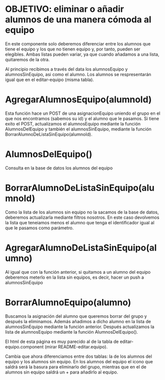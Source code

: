 # OBJETIVO: eliminar o añadir alumnos de una manera cómoda al equipo


<!-- agregar-alumno-equipo.component.ts -->

En este componente solo deberemos diferenciar entre los alumnos que tiene el equipo y los que no tienen equipo y, por tanto, pueden ser elegibles. Ambas listas pueden variar, ya que cuando añadamos a una lista, quitaremos de la otra.

Al principio recibimos a través del data los alumnosEquipo y alumnosSinEquipo, asi como el alumno. Los alumnos se respresentarán igual que en el editar-equipo (misma tabla).


# AgregarAlumnosEquipo(alumnoId)

Esta función hace un POST de una asignacionEquipo uniendo el grupo en el que nos encontramos (sabemos su id) y el alumno que le pasamos. Si tiene exito el POST, actualizamos el alumnosEquipo mediante la función AlumnosDelEquipo y también el alumnosSinEquipo, mediante la función BorrarAlumnoDeListaSinEquipo(alumnoId).

# AlumnosDelEquipo()

Consulta en la base de datos los alumnos del equipo

# BorrarAlumnoDeListaSinEquipo(alumnoId)

Como la lista de los alumnos sin equipo no la sacamos de la base de datos, deberemos actualizarla mediante filtros nosotros. En este caso devolvemos la lista que teneiamos menos el alumno que tenga el identificador igual al que le pasamos como parámetro.

# AgregarAlumnoDeListaSinEquipo(alumno)

Al igual que con la función anterior, si quitamos a un alumno del equipo deberemos meterlo en la lista sin equipos, es decir, hacer un push a alumnosSinEquipo

# BorrarAlumnoEquipo(alumno)

Buscamos la asignación del alumno que queremos borrar del grupo y después la eliminamos. Además añadimos a dicho alumno en la lista de alumnosSinEquipo mediante la función anterior. Después actualizamos la lista de alumnosEquipo mediante la función AlumnosDelEquipo().




<!-- agregar-alumno-equipo.component.html -->

El html de esta página es muy parecido al de la tabla de editar-equipo.component (mirar README-editar.equipo). 

Cambia que ahora diferenciamos entre dos tablas: la de los alumnos del equipo y los alumnos sin equipo. En los alumnos del equipo el icono que saldrá será la basura para eliminarlo del grupo, mientras que en el de alumnos sin equipo saldrá un + para añadirlo al equipo.





